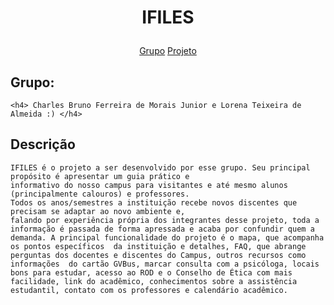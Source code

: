 <h1 align="center">
    <p> IFILES </p>
</h1>



<p align="center">
    <a href="#-grupo">Grupo</a>
  <a href="#-projeto">Projeto</a>
<!--  <a href="#-layout">Layout</a>
  <a href="#memo-licença">Licença</a> -->
</p>
    
  ## Grupo: 

    <h4> Charles Bruno Ferreira de Morais Junior e Lorena Teixeira de Almeida :) </h4>
  
  ## Descrição 
    
    IFILES é o projeto a ser desenvolvido por esse grupo. Seu principal propósito é apresentar um guia prático e 
    informativo do nosso campus para visitantes e até mesmo alunos (principalmente calouros) e professores. 
    Todos os anos/semestres a instituição recebe novos discentes que precisam se adaptar ao novo ambiente e, 
    falando por experiência própria dos integrantes desse projeto, toda a informação é passada de forma apressada e acaba por confundir quem a demanda. A principal funcionalidade do projeto é o mapa, que acompanha os pontos específicos  da instituição e detalhes, FAQ, que abrange perguntas dos docentes e discentes do Campus, outros recursos como informações  do cartão GVBus, marcar consulta com a psicóloga, locais bons para estudar, acesso ao ROD e o Conselho de Ética com mais facilidade, link do acadêmico, conhecimentos sobre a assistência estudantil, contato com os professores e calendário acadêmico. 
    
  <!-- ## Tecnologias -->
<!-- - [HTML]()
- [CSS]()
- [JavaScript]()
- [SQLite]()
- [PHP]()
- [Node.js]() -->

  <!-- ## Layout -->
  
  <!-- ## Licença --> 

